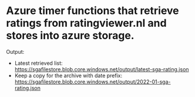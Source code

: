 ﻿# Azure timer functions that retrieve ratings from ratingviewer.nl and stores into azure storage.

Output: 

- Latest retrieved list: https://sgafilestore.blob.core.windows.net/output/latest-sga-rating.json
- Keep a copy for the archive with date prefix: https://sgafilestore.blob.core.windows.net/output/2022-01-sga-rating.json

